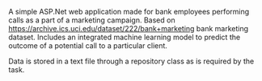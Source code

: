 A simple ASP.Net web application made for bank employees performing calls as a part of a marketing campaign. Based on https://archive.ics.uci.edu/dataset/222/bank+marketing bank marketing dataset. 
Includes an integrated machine learning model to predict the outcome of a potential call to a particular client. 

Data is stored in a text file through a repository class as is required by the task.

